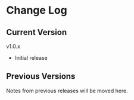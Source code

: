 # Change Log

## Current Version

v1.0.x

- Initial release

## Previous Versions

Notes from previous releases will be moved here.
